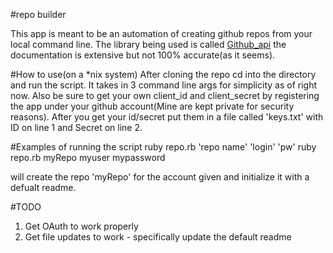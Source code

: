 #repo builder

This app is meant to be an automation of creating github repos from your local command line.
The library being used is called [Github_api](https://github.com/peter-murach/github) the documentation is extensive but not 100% accurate(as it seems).


#How to use(on a *nix system)
After cloning the repo cd into the directory and run the script. It takes in 3 command line args for simplicity as of right now. Also be sure to get your own client_id and client_secret by registering the app under your github account(Mine are kept private for security reasons). After you get your id/secret put them in a file called 'keys.txt' with ID on line 1 and Secret on line 2. 

#Examples of running the script 
ruby repo.rb 'repo name' 'login' 'pw' 
ruby repo.rb myRepo myuser mypassword

will create the repo 'myRepo' for the account given and initialize it with a defualt readme.


#TODO
1. Get OAuth to work properly
2. Get file updates to work - specifically update the default readme





